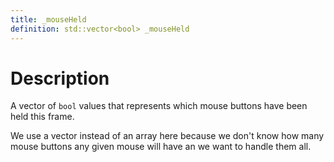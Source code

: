 ```yaml
---
title: _mouseHeld
definition: std::vector<bool> _mouseHeld
---
```


# Description
A vector of `bool` values that represents which mouse buttons have been held this frame.

We use a vector instead of an array here because we don't know how many mouse buttons any given mouse will have an we want to handle them all.

